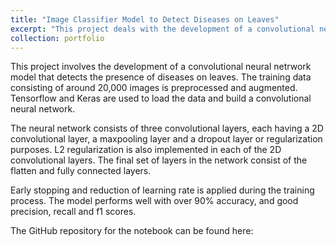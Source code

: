 ```yaml
---
title: "Image Classifier Model to Detect Diseases on Leaves"
excerpt: "This project deals with the development of a convolutional neural network to detect the presence of diseases on leaves. <br/><img src='/images/project2.jpg' width = '50%'>"
collection: portfolio
---
```


This project involves the development of a convolutional neural netrwork model that detects the presence of diseases on leaves. The training data consisting of around 20,000 images is preprocessed and augmented. Tensorflow and Keras are used to load the data and build a convolutional neural network.

The neural network consists of three convolutional layers, each having a 2D convolutional layer, a maxpooling layer and a dropout layer or regularization purposes. L2 regularization is also implemented in each of the 2D convolutional layers. The final set of layers in the network consist of the flatten and fully connected layers.

Early stopping and reduction of learning rate is applied during the training process. The model performs well with over 90% accuracy, and good precision, recall and f1 scores.

The GitHub repository for the notebook can be found here: 
